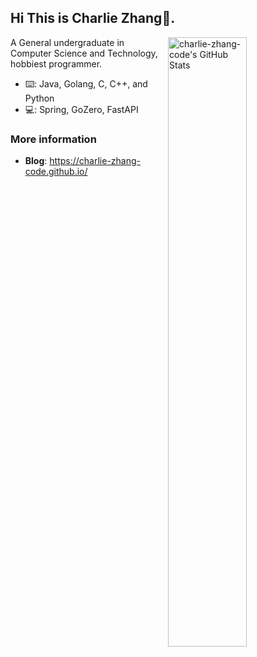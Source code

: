 ## Hi This is Charlie Zhang🤡.

<img
  src="https://github-readme-stats.vercel.app/api?username=charlie-zhang-code&count_private=true&show_icons=true&bg_color=ffffff&title_color=FF4500&text_color=FF7F50&icon_color=FF7F50&hide_title=false"
  title="charlie-zhang-code's GitHub Stats"
  align="right"
  width="50%"
/>

A General undergraduate in Computer Science and Technology, hobbiest programmer.

- ⌨️: Java, Golang, C, C++, and Python
- 💻: Spring, GoZero, FastAPI

### More information

- **Blog**: https://charlie-zhang-code.github.io/
